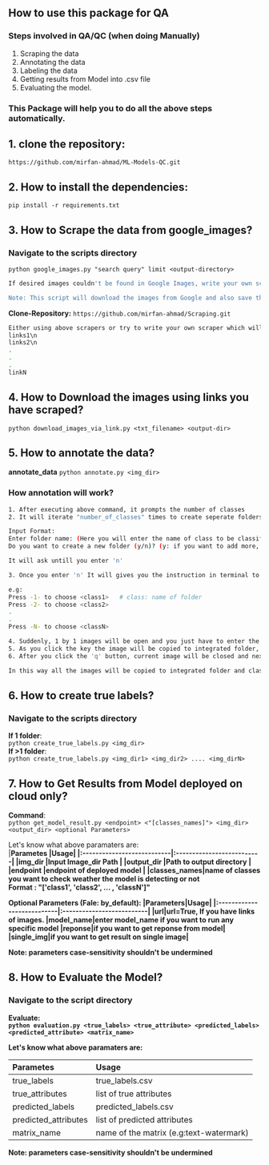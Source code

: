 ## How to use this package for QA

### Steps involved in QA/QC (when doing Manually)
1. Scraping the data
2. Annotating the data
3. Labeling the data
4. Getting results from Model into .csv file
5. Evaluating the model.

### This Package will help you to do all the above steps automatically.

## 1. clone the repository:

`https://github.com/mirfan-ahmad/ML-Models-QC.git`

## 2. How to install the dependencies:

`pip install -r requirements.txt`

## 3. How to Scrape the data from google_images?
### Navigate to the scripts directory

`python google_images.py "search query" limit <output-directory>`

```bash
If desired images couldn't be found in Google Images, write your own scraper or try to clone my following repository <if your desired website already scraped>

Note: This script will download the images from Google and also save the links of the images in links.txt file as well.
```
**Clone-Repository:** `https://github.com/mirfan-ahmad/Scraping.git`

```bash
Either using above scrapers or try to write your own scraper which will only scrape the links of the images and store them into text file in following format:
links1\n
links2\n
.
.
.
linkN
```

## 4. How to Download the images using links you have scraped?

`python download_images_via_link.py <txt_filename> <output-dir>`

## 5. How to annotate the data?

**annotate_data** `python annotate.py <img_dir>`

### How annotation will work?
```bash
1. After executing above command, it prompts the number of classes
2. It will iterate "number_of_classes" times to create seperate folders, Now the whole data has been classified into seperate folders.

Input Format:
Enter folder name: (Here you will enter the name of class to be classified)
Do you want to create a new folder (y/n)? (y: if you want to add more, n: No)

It will ask untill you enter 'n'

3. Once you enter 'n' It will gives you the instruction in terminal to assign given image to specific class.

e.g: 
Press -1- to choose <class1>   # class: name of folder
Press -2- to choose <class2>
.
.
Press -N- to choose <classN>

4. Suddenly, 1 by 1 images will be open and you just have to enter the key=1 or 2 .. N
5. As you click the key the image will be copied to integrated folder, and image will w8 until you enter 'q'
6. After you click the 'q' button, current image will be closed and next will be shown.

In this way all the images will be copied to integrated folder and classified into seperate folders.
```

## 6. How to create true labels?
### Navigate to the scripts directory

**If 1 folder**:<br>`python create_true_labels.py <img_dir>`<br>
**If >1 folder**:<br>`python create_true_labels.py <img_dir1> <img_dir2> .... <img_dirN>`

## 7. How to Get Results from Model deployed on cloud only?

**Command**:<br>
`python get_model_result.py <endpoint> <"[classes_names]"> <img_dir> <output_dir> <optional Parameters>`

Let's know what above paramaters are:<br>
|<b>Parametes |<b>Usage|
|:---------------------------|:--------------------------|
|img_dir      |Input Image_dir Path              |
|output_dir   |Path to output directory          |
|endpoint     |endpoint of deployed model             |
|classes_names|name of classes you want to check weather the model is detecting or not<br>Format : "['class1', 'class2', ... , 'classN']"

<b>Optional Parameters (Fale: by_default):</b>
|<b>Parameters|<b>Usage|
|:---------------------------|:--------------------------|
|url|url=True, If you have links of images.
|model_name|enter model_name if you want to run any specific model
|reponse|if you want to get reponse from model|
|single_img|if you want to get result on single image|

Note: parameters case-sensitivity shouldn't be undermined


## 8. How to Evaluate the Model?
### Navigate to the script directory

**Evaluate**: <br>`python evaluation.py <true_labels> <true_attribute> <predicted_labels> <predicted_attribute> <matrix_name>`

Let's know what above paramaters are:<br>

|<b>Parametes|<b>Usage|
|:---------------------------|:--------------------------|
|true_labels|true_labels.csv|
|true_attributes|list of true attributes|
|predicted_labels|predicted_labels.csv|
|predicted_attributes|list of predicted attributes|
|matrix_name|name of the matrix (e.g:text-watermark)|

Note: parameters case-sensitivity shouldn't be undermined

